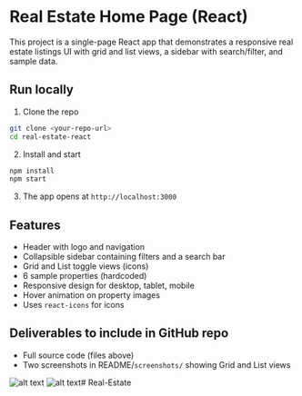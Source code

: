 # Real Estate Home Page (React)


This project is a single-page React app that demonstrates a responsive real estate listings UI with grid and list views, a sidebar with search/filter, and sample data.


## Run locally


1. Clone the repo


```bash
git clone <your-repo-url>
cd real-estate-react
```


2. Install and start


```bash
npm install
npm start
```


3. The app opens at `http://localhost:3000`


## Features
- Header with logo and navigation
- Collapsible sidebar containing filters and a search bar
- Grid and List toggle views (icons)
- 6 sample properties (hardcoded)
- Responsive design for desktop, tablet, mobile
- Hover animation on property images
- Uses `react-icons` for icons


## Deliverables to include in GitHub repo
- Full source code (files above)
- Two screenshots in README/`screenshots/` showing Grid and List views

![alt text](image.png)
![alt text](image-1.png)#   R e a l - E s t a t e  
 